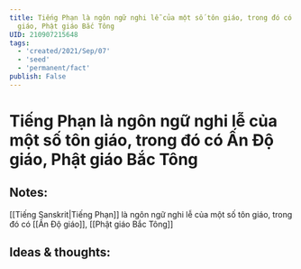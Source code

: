 ```yaml
---
title: Tiếng Phạn là ngôn ngữ nghi lễ của một số tôn giáo, trong đó có Ấn Độ
  giáo, Phật giáo Bắc Tông
UID: 210907215648
tags:
  - 'created/2021/Sep/07'
  - 'seed'
  - 'permanent/fact'
publish: False
---
```

# Tiếng Phạn là ngôn ngữ nghi lễ của một số tôn giáo, trong đó có Ấn Độ giáo, Phật giáo Bắc Tông

## Notes:
[[Tiếng Sanskrit|Tiếng Phạn]] là ngôn ngữ nghi lễ của một số tôn giáo, trong đó có [[Ấn Độ giáo]], [[Phật giáo Bắc Tông]]

## Ideas & thoughts:
